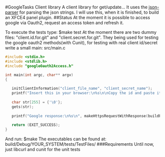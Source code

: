 #GoogleTasks Client library
A client library for get/update...
It uses the [json-parser](https://github.com/udp/json-parser) for parsing the json strings.
I will use this, when it is finished, to build an XFCE4 panel plugin.
##Status
At the moment it is possible to access google via Oauth2, request an access token and refresh it.

To execute the tests type:
    $make test
At the moment there are two dummy files: "client.id.for.git" and "client.secret.for.git".
They being used for testing the google oauth2 methods(with Cunit), for testing with real client id/secret write a small main:
src/main.c

```c
#include <stdio.h>
#include <stdlib.h>
#include "googleOauth2Access.h"

int main(int argc, char** argv) 
{
   
   initClientInformation("client_file_name", "client_secret_name");
   printf("Insert this in your browser:\n%s\n\nCopy the id and paste it:\n", buildAccessTokenRequestAsHtmlRequest());
   
   char str[255] = {'\0'};
   gets(str);
    
   printf("Google response:\n%s\n", makeHttpsRequestWithResponse(buildPostFieldsForRequestingAnAccessToken(&str), TOKEN_SERVER));
    
   return (EXIT_SUCCESS);
}
```

And run: 
    $make
The executables can be found at:    
    build/Debug/YOUR_SYSTEM/tests/TestFiles/
###Requirements
Until now, just libcurl and cunit for the unit tests


